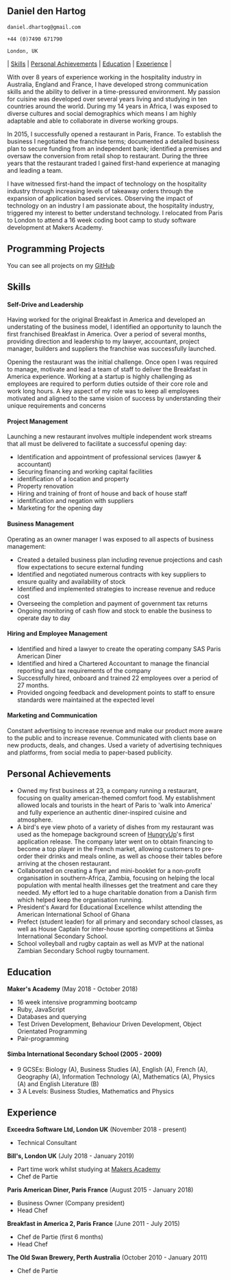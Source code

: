 ## Daniel den Hartog
```
daniel.dhartog@gmail.com
```
```
+44 (0)7490 671790
```
```
London, UK
```
| [Skills](#skills) | [Personal Achievements](#personal-achievements) | [Education](#education) | [Experience](#experience) |

With over 8 years of experience working in the hospitality industry in Australia, England
and France, I have developed strong communication skills and the ability to deliver in a
time-pressured environment. My passion for cuisine was developed over several years
living and studying in ten countries around the world. During my 14 years in Africa, I was exposed to
diverse cultures and social demographics which means I am highly adaptable and able to
collaborate in diverse working groups.

In 2015, I successfully opened a restaurant in Paris, France. To establish the business I negotiated the franchise terms;
documented a detailed business plan to secure funding from an independent bank; identified
a premises and oversaw the conversion from retail shop to restaurant. During the three
years that the restaurant traded I gained first-hand experience at managing and leading a
team.

I have witnessed first-hand the impact of technology on the hospitality industry through
increasing levels of takeaway orders through the expansion of application based services.
Observing the impact of technology on an industry I am passionate about, the hospitality
industry, triggered my interest to better understand technology. I relocated from Paris to
London to attend a 16 week coding boot camp to study software development at Makers
Academy.

## Programming Projects

You can see all projects on my [GitHub][20]

## Skills

#### Self-Drive and Leadership 

Having worked for the original Breakfast in America and developed an understating of the business model, I identified an opportunity to launch the first franchised Breakfast in America. Over a period of several months, providing direction and leadership to my lawyer, accountant, project manager, builders and suppliers the franchise was successfully launched.

Opening the restaurant was the initial challenge. Once open I was required to manage, motivate and lead a team of staff to deliver the Breakfast in America experience. Working at a startup is highly challenging as employees are required to perform duties outside of their core role and work long hours. A key aspect of my role was to keep all employees motivated and aligned to the same vision of success by understanding their unique requirements and concerns

#### Project Management

Launching a new restaurant involves multiple independent work streams that all must be delivered to facilitate a successful opening day:
- Identification and appointment of professional services (lawyer & accountant)
- Securing financing and working capital facilities
- identification of a location and property
- Property renovation
- Hiring and training of front of house and back of house staff
- identification and negation with suppliers
- Marketing for the opening day

#### Business Management

Operating as an owner manager I was exposed to all aspects of business management:

- Created a detailed business plan including revenue projections and cash flow expectations to secure external funding
- Identified and negotiated numerous contracts with key suppliers to ensure quality and availability of stock
- Identified and implemented strategies to increase revenue and reduce cost
- Overseeing the completion and payment of government tax returns
- Ongoing monitoring of cash flow and stock to enable the business to operate day to day

#### Hiring and Employee Management

- Identified and hired a lawyer to create the operating company SAS Paris American
Diner
- Identified and hired a Chartered Accountant to manage the financial reporting and
tax requirements of the company
- Successfully hired, onboard and trained 22 employees over a period of 27 months.
- Provided ongoing feedback and development points to staff to ensure standards
were maintained at the expected level

#### Marketing and Communication

Constant advertising to increase revenue and make our product more aware to the public and to increase revenue. Communicated with clients base on new products, deals, and changes. Used a variety of advertising techniques and platforms, from social media to paper-based publicity.

## Personal Achievements

- Owned my first business at 23, a company running a restaurant, focusing on quality american-themed comfort food. My establishment allowed locals and tourists in the heart of Paris to 'walk into America' and fully experience an authentic diner-inspired cuisine and atmosphere.
- A bird's eye view photo of a variety of dishes from my restaurant was used as the homepage background screen of [HungryUp][21]'s first application release. The company later went on to obtain financing to become a top player in the French market, allowing customers to pre-order their drinks and meals online, as well as choose their tables before arriving at the chosen restaurant.
- Collaborated on creating a flyer and mini-booklet for a non-profit organisation in southern-Africa, Zambia, focusing on helping the local population with mental health illnesses get the treatment and care they needed. My effort led to a huge charitable donation from a Danish firm which helped keep the organisation running.
- President's Award for Educational Excellence whilst attending the American International School of Ghana
- Prefect (student leader) for all primary and secondary school classes, as well as House Captain for inter-house sporting competitions at Simba International Secondary School.
- School volleyball and rugby captain as well as MVP at the national Zambian Secondary School rugby tournament.

## Education

**Maker's Academy** (May 2018 - October 2018)
- 16 week intensive programming bootcamp
- Ruby, JavaScript
- Databases and querying
- Test Driven Development, Behaviour Driven Development, Object Orientated Programming
- Pair-programming

#### Simba International Secondary School (2005 - 2009)
- 9 GCSEs: Biology (A), Business Studies (A), English (A), French (A), Geography (A), Information Technology (A), Mathematics (A), Physics (A) and English Literature (B)
- 3 A Levels: Business Studies, Mathematics and Physics

## Experience

**Exceedra Software Ltd, London UK** (November 2018 - present)
- Technical Consultant

**Bill's, London UK** (July 2018 - January 2019)
- Part time work whilst studying at [Makers Academy][1]
- Chef de Partie

**Paris American Diner, Paris France** (August 2015 - January 2018)
- Business Owner (Company president)
- Head Chef

**Breakfast in America 2, Paris France** (June 2011 - July 2015)   
- Chef de Partie (first 6 months)
- Head Chef

**The Old Swan Brewery, Perth Australia** (October 2010 - January 2011)    
- Chef de Partie

[1]: https://makers.tech/
[2]: https://github.com/velvetsnowman/airport_challenge
[3]: https://github.com/velvetsnowman/airportChallengeJS
[4]: https://github.com/velvetsnowman/oystercard
[5]: https://github.com/velvetsnowman/pairingchallenges2
[6]: https://github.com/velvetsnowman/Restaurant
[7]: https://github.com/velvetsnowman/checkout
[8]: https://github.com/velvetsnowman/notesapp
[9]: https://github.com/velvetsnowman/rps-challenge
[10]: https://github.com/velvetsnowman/battle
[11]: https://github.com/velvetsnowman/chitter-challenge
[12]: https://github.com/velvetsnowman/thermostat_js
[13]: https://openweathermap.org/api
[14]: https://github.com/velvetsnowman/birthday_greeter
[15]: https://github.com/velvetsnowman/bookmark
[16]: https://github.com/velvetsnowman/bowling-challenge
[17]: https://github.com/Team-Visage/vBook
[18]: https://github.com/velvetsnowman/pop-a-nola



[20]: https://github.com/velvetsnowman?tab=repositories
[21]: https://www.hungryup.co/
[22]: https://en.wikipedia.org/wiki/11/22/63
[23]: https://en.wikipedia.org/wiki/The_Stand
